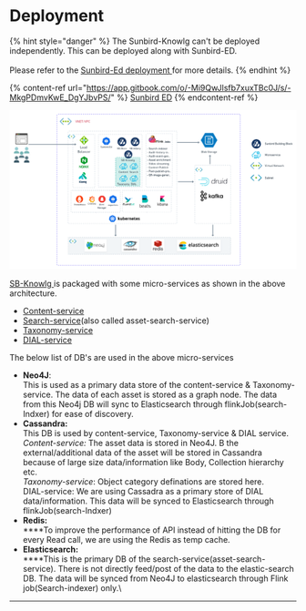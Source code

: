 # Deployment

{% hint style="danger" %}
The Sunbird-Knowlg can't be deployed independently. This can be deployed along with Sunbird-ED. \
\
Please refer to the [Sunbird-Ed deployment ](https://ed.sunbird.org/use/prerequisites-for-your-own-sunbird-ed-instance)for more details.
{% endhint %}

{% content-ref url="https://app.gitbook.com/o/-Mi9QwJlsfb7xuxTBc0J/s/-MkgPDmvKwE_DgYJbvPS/" %}
[Sunbird ED](https://app.gitbook.com/o/-Mi9QwJlsfb7xuxTBc0J/s/-MkgPDmvKwE\_DgYJbvPS/)
{% endcontent-ref %}

![](<../.gitbook/assets/SB-Knowlg (2).png>)

[SB-Knowlg ](https://app.gitbook.com/o/-Mi9QwJlsfb7xuxTBc0J/s/aanfWbeVT74C5lXDPde3/)is packaged with some micro-services as shown in the above architecture.

* [Content-service](../learn/product-and-developer-guide/content-service/)
* [Search-service](../learn/product-and-developer-guide/assets-search-service/)(also called asset-search-service)
* [Taxonomy-service](../learn/product-and-developer-guide/taxonomy-and-tagging/)
* [DIAL-service](installation-guide/services/dial-service.md)

The below list of DB's are used in the above micro-services

* **Neo4J**: \
  This is used as a primary data store of the content-service & Taxonomy-service. The data of each asset is stored as a graph node. The data from this Neo4j DB will sync to Elasticsearch through flinkJob(search-Indxer) for ease of discovery.
* **Cassandra:**\
  This DB is used by content-service, Taxonomy-service & DIAL service. \
  _Content-service:_ The asset data is stored in Neo4J. B the external/additional data of the asset will be stored in Cassandra because of large size data/information like Body, Collection hierarchy etc.\
  _Taxonomy-service_: Object category definations are stored here. \
  DIAL-service: We are using Cassadra as a primary store of DIAL data/information. This data will be synced to Elasticsearch through flinkJob(search-Indxer)
* **Redis:**\
  ****To improve the performance of API instead of hitting the DB for every Read call, we are using the Redis as temp cache.
* **Elasticsearch:**\
  ****This is the primary DB of the search-service(asset-search-service). There is not directly feed/post of the data to the elastic-search DB. The data will be synced from Neo4J to elasticsearch through Flink job(Search-indexer) only.\


****

